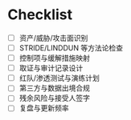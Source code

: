 # Checklist

- [ ] 资产/威胁/攻击面识别
- [ ] STRIDE/LINDDUN 等方法论检查
- [ ] 控制项与缓解措施映射
- [ ] 取证与审计记录设计
- [ ] 红队/渗透测试与演练计划
- [ ] 第三方与数据出境合规
- [ ] 残余风险与接受人签字
- [ ] 复盘与更新频率
